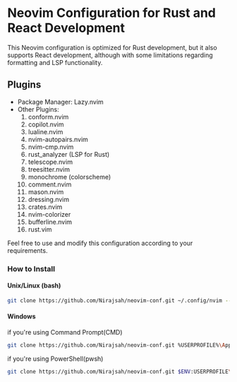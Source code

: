 # Neovim Configuration for Rust and React Development

This Neovim configuration is optimized for Rust development, but it also supports React development, although with some limitations regarding formatting and LSP functionality.

## Plugins

- Package Manager: Lazy.nvim
- Other Plugins:
  1. conform.nvim
  2. copilot.nvim
  3. lualine.nvim
  4. nvim-autopairs.nvim
  5. nvim-cmp.nvim
  6. rust_analyzer (LSP for Rust)
  7. telescope.nvim
  8. treesitter.nvim
  9. monochrome (colorscheme)
  10. comment.nvim
  11. mason.nvim
  12. dressing.nvim
  13. crates.nvim
  14. nvim-colorizer
  15. bufferline.nvim
  16. rust.vim

Feel free to use and modify this configuration according to your requirements.

### How to Install

#### Unix/Linux (bash)

```bash
git clone https://github.com/Nirajsah/neovim-conf.git ~/.config/nvim --depth 1 && nvim
```

#### Windows

if you're using Command Prompt(CMD)

```bash
git clone https://github.com/Nirajsah/neovim-conf.git %USERPROFILE%\AppData\Local\nvim --depth 1 && nvim
```

if you're using PowerShell(pwsh)

```bash
git clone https://github.com/Nirajsah/neovim-conf.git $ENV:USERPROFILE\AppData\Local\nvim --depth 1 && nvim
```
